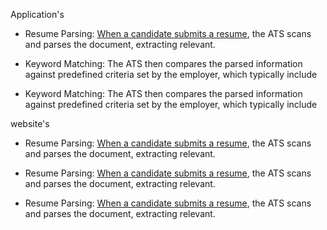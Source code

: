 Application's 
- Resume Parsing: [When a candidate submits a resume](), the ATS scans and parses the document, extracting relevant.

- Keyword Matching: The ATS then compares the parsed information against predefined criteria set by the employer, which typically include

- Keyword Matching: The ATS then compares the parsed information against predefined criteria set by the employer, which typically include 

website's
- Resume Parsing: [When a candidate submits a resume](), the ATS scans and parses the document, extracting relevant.

- Resume Parsing: [When a candidate submits a resume](), the ATS scans and parses the document, extracting relevant.

- Resume Parsing: [When a candidate submits a resume](), the ATS scans and parses the document, extracting relevant.